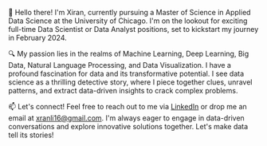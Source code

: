 👋 Hello there! I'm Xiran, currently pursuing a Master of Science in Applied Data Science at the University of Chicago. I'm on the lookout for exciting full-time Data Scientist or Data Analyst positions, set to kickstart my journey in February 2024.

🔍 My passion lies in the realms of Machine Learning, Deep Learning, Big Data, Natural Language Processing, and Data Visualization. I have a profound fascination for data and its transformative potential. I see data science as a thrilling detective story, where I piece together clues, unravel patterns, and extract data-driven insights to crack complex problems.

📫 Let's connect! Feel free to reach out to me via [LinkedIn](https://www.linkedin.com/in/xiran-li/) or drop me an email at xranli16@gmail.com. I'm always eager to engage in data-driven conversations and explore innovative solutions together. Let's make data tell its stories!
